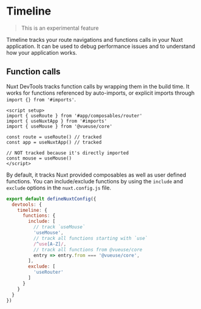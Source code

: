 # Timeline

<blockquote text-orange bg-orange:10 py1>
This is an experimental feature
</blockquote>

Timeline tracks your route navigations and functions calls in your Nuxt application. It can be used to debug performance issues and to understand how your application works.

## Function calls

Nuxt DevTools tracks function calls by wrapping them in the build time. It works for functions referenced by auto-imports, or explicit imports through `import {} from '#imports'`.

```vue
<script setup>
import { useRoute } from '#app/composables/router'
import { useNuxtApp } from '#imports'
import { useMouse } from '@vueuse/core'

const route = useRoute() // tracked
const app = useNuxtApp() // tracked

// NOT tracked because it's directly imported
const mouse = useMouse()
</script>
```

By default, it tracks Nuxt provided composables as well as user defined functions. You can include/exclude functions by using the `include` and `exclude` options in the `nuxt.config.js` file.

```js
export default defineNuxtConfig({
  devtools: {
    timeline: {
      functions: {
        include: [
          // track `useMouse`
          'useMouse',
          // track all functions starting with `use`
          /^use[A-Z]/,
          // track all functions from @vueuse/core
          entry => entry.from === '@vueuse/core',
        ],
        exclude: [
          'useRouter'
        ]
      }
    }
  }
})
```
